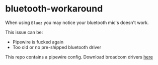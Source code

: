 # bluetooth-workaround
When using `Bluez` you may notice your bluetooth mic's doesn't work.

This issue can be:
- Pipewire is fucked again
- Too old or no pre-shipped bluetooth driver

This repo contains a pipewire config.
Download broadcom drivers [here]()
